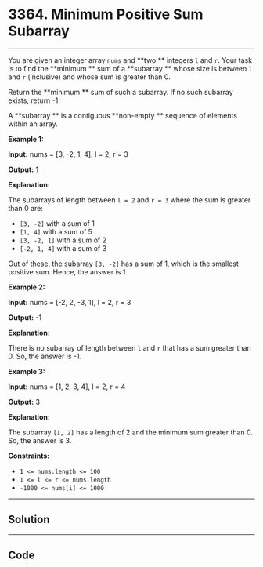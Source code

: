 # 3364. Minimum Positive Sum Subarray 

---

You are given an integer array `nums` and **two ** integers `l` and `r`. Your task is to find the **minimum ** sum of a **subarray ** whose size is between `l` and `r` (inclusive) and whose sum is greater than 0.

Return the **minimum ** sum of such a subarray. If no such subarray exists, return -1.

A **subarray ** is a contiguous **non-empty ** sequence of elements within an array.

 

**Example 1:**

**Input:** nums = [3, -2, 1, 4], l = 2, r = 3

**Output:** 1

**Explanation:**

The subarrays of length between `l = 2` and `r = 3` where the sum is greater than 0 are:

  * `[3, -2]` with a sum of 1
  * `[1, 4]` with a sum of 5
  * `[3, -2, 1]` with a sum of 2
  * `[-2, 1, 4]` with a sum of 3



Out of these, the subarray `[3, -2]` has a sum of 1, which is the smallest positive sum. Hence, the answer is 1.

**Example 2:**

**Input:** nums = [-2, 2, -3, 1], l = 2, r = 3

**Output:** -1

**Explanation:**

There is no subarray of length between `l` and `r` that has a sum greater than 0. So, the answer is -1.

**Example 3:**

**Input:** nums = [1, 2, 3, 4], l = 2, r = 4

**Output:** 3

**Explanation:**

The subarray `[1, 2]` has a length of 2 and the minimum sum greater than 0. So, the answer is 3.

 

**Constraints:**

  * `1 <= nums.length <= 100`
  * `1 <= l <= r <= nums.length`
  * `-1000 <= nums[i] <= 1000`

---

## Solution



---

## Code
```python


```
